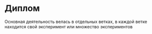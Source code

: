 # Диплом

Основная деятельность велась в отдельных ветках, в каждой ветке находится свой эксперимент или множество экспериментов
